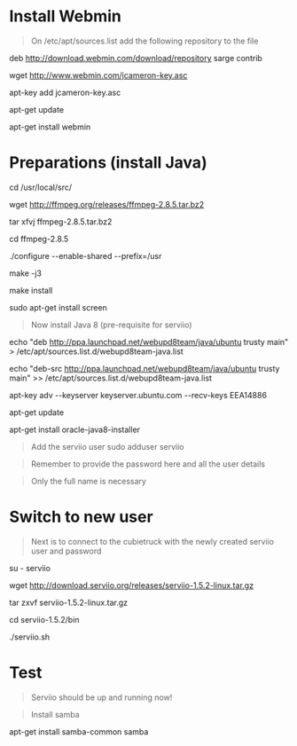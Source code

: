 # Install Webmin

> On /etc/apt/sources.list add the following repository to the file

deb http://download.webmin.com/download/repository sarge contrib

wget http://www.webmin.com/jcameron-key.asc

apt-key add jcameron-key.asc

apt-get update

apt-get install webmin

# Preparations (install Java)
cd /usr/local/src/

wget http://ffmpeg.org/releases/ffmpeg-2.8.5.tar.bz2

tar xfvj ffmpeg-2.8.5.tar.bz2

cd ffmpeg-2.8.5

./configure --enable-shared --prefix=/usr

make -j3

make install

sudo apt-get install screen

> Now install Java 8 (pre-requisite for serviio)

echo "deb http://ppa.launchpad.net/webupd8team/java/ubuntu trusty main" > /etc/apt/sources.list.d/webupd8team-java.list

echo "deb-src http://ppa.launchpad.net/webupd8team/java/ubuntu trusty main" >> /etc/apt/sources.list.d/webupd8team-java.list

apt-key adv --keyserver keyserver.ubuntu.com --recv-keys EEA14886

apt-get update

apt-get install oracle-java8-installer

> Add the serviio user
sudo adduser serviio

> Remember to provide the password here and all the user details

> Only the full name is necessary

# Switch to new user

> Next is to connect to the cubietruck with the newly created serviio user and password

su - serviio

wget http://download.serviio.org/releases/serviio-1.5.2-linux.tar.gz

tar zxvf serviio-1.5.2-linux.tar.gz

cd serviio-1.5.2/bin

./serviio.sh

# Test
>  Serviio should be up and running now!

> Install samba

apt-get install samba-common samba 

